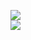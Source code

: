 [![](https://img.shields.io/badge/Made%20With-Github%20Spray-lightgrey.svg?style=for-the-badge&logo=github)](https://github.com/Annihil/github-spray#17618)  
[![](https://i.imgur.com/2DrTn0Z.gif)](https://github.com/Annihil/github-spray)